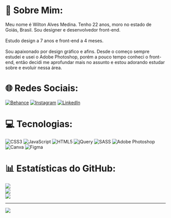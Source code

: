 # 💫 Sobre Mim:
Meu nome é Wilton Alves Medina. Tenho 22 anos, moro no estado de Goiás, Brasil. Sou designer e desenvolvedor front-end.<br><br>Estudo design a 7 anos e front-end a 4 meses.<br><br>Sou apaixonado por design gráfico e afins. Desde o começo sempre estudei e usei o Adobe Photoshop, porém a pouco tempo conheci o front-end, então decidi me aprofundar mais no assunto e estou adorando estudar sobre e evoluir nessa área.


# 🌐 Redes Sociais:
[![Behance](https://img.shields.io/badge/Behance-1769ff?logo=behance&logoColor=white)](https://behance.net/wilalves) [![Instagram](https://img.shields.io/badge/Instagram-%23E4405F.svg?logo=Instagram&logoColor=white)](https://instagram.com/AmajikiWill) [![LinkedIn](https://img.shields.io/badge/LinkedIn-%230077B5.svg?logo=linkedin&logoColor=white)](https://linkedin.com/in/wilalvesmedina) 

# 💻 Tecnologias:
![CSS3](https://img.shields.io/badge/css3-%231572B6.svg?style=for-the-badge&logo=css3&logoColor=white) ![JavaScript](https://img.shields.io/badge/javascript-%23323330.svg?style=for-the-badge&logo=javascript&logoColor=%23F7DF1E) ![HTML5](https://img.shields.io/badge/html5-%23E34F26.svg?style=for-the-badge&logo=html5&logoColor=white) ![jQuery](https://img.shields.io/badge/jquery-%230769AD.svg?style=for-the-badge&logo=jquery&logoColor=white) ![SASS](https://img.shields.io/badge/SASS-hotpink.svg?style=for-the-badge&logo=SASS&logoColor=white) ![Adobe Photoshop](https://img.shields.io/badge/adobephotoshop-%2331A8FF.svg?style=for-the-badge&logo=adobephotoshop&logoColor=white) ![Canva](https://img.shields.io/badge/Canva-%2300C4CC.svg?style=for-the-badge&logo=Canva&logoColor=white) 	![Figma](https://img.shields.io/badge/figma-%23F24E1E.svg?style=for-the-badge&logo=figma&logoColor=white)
# 📊 Estatísticas do GitHub:
![](https://github-readme-stats.vercel.app/api?username=WilAlvesMedina&theme=radical&hide_border=true&include_all_commits=true&count_private=false)<br/>
![](https://github-readme-streak-stats.herokuapp.com/?user=WilAlvesMedina&theme=radical&hide_border=true)<br/>
![](https://github-readme-stats.vercel.app/api/top-langs/?username=WilAlvesMedina&theme=radical&hide_border=true&include_all_commits=true&count_private=false&layout=compact)

---
[![](https://visitcount.itsvg.in/api?id=WilAlvesMedina&icon=5&color=11)](https://visitcount.itsvg.in)

<!-- Proudly created with GPRM ( https://gprm.itsvg.in ) -->
